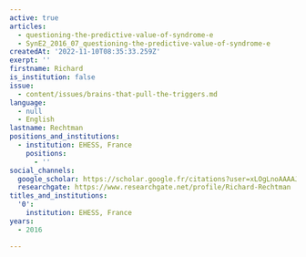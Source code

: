 ```yaml
---
active: true
articles:
  - questioning-the-predictive-value-of-syndrome-e
  - SynE2_2016_07_questioning-the-predictive-value-of-syndrome-e
createdAt: '2022-11-10T08:35:33.259Z'
exerpt: ''
firstname: Richard
is_institution: false
issue:
  - content/issues/brains-that-pull-the-triggers.md
language:
  - null
  - English
lastname: Rechtman
positions_and_institutions:
  - institution: EHESS, France
    positions:
      - ''
social_channels:
  google_scholar: https://scholar.google.fr/citations?user=xLOgLnoAAAAJ&hl=fr
  researchgate: https://www.researchgate.net/profile/Richard-Rechtman
titles_and_institutions:
  '0':
    institution: EHESS, France
years:
  - 2016

---
```

